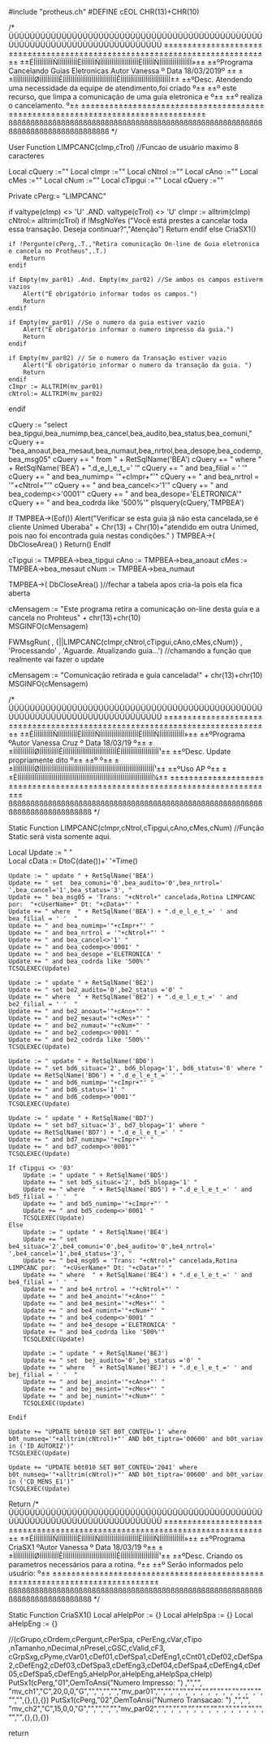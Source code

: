 #include "protheus.ch" 
#DEFINE  cEOL CHR(13)+CHR(10)

/*
ÜÜÜÜÜÜÜÜÜÜÜÜÜÜÜÜÜÜÜÜÜÜÜÜÜÜÜÜÜÜÜÜÜÜÜÜÜÜÜÜÜÜÜÜÜÜÜÜÜÜÜÜÜÜÜÜÜÜÜÜÜÜÜÜÜÜÜÜÜÜÜÜÜÜÜÜÜ
±±±±±±±±±±±±±±±±±±±±±±±±±±±±±±±±±±±±±±±±±±±±±±±±±±±±±±±±±±±±±±±±±±±±±±±±±±±±±
±±ÉÍÍÍÍÍÍÍÍÍÍÑÍÍÍÍÍÍÍÍÍÍËÍÍÍÍÍÍÍÑÍÍÍÍÍÍÍÍÍÍÍÍÍÍÍÍÍÍÍÍËÍÍÍÍÍÍÑÍÍÍÍÍÍÍÍÍÍÍÍÍÍÍÍÍ»±±
±±ºPrograma   Cancelando Guias Eletronicas Autor   Vanessa º Data   18/03/2019º ±±
±±ÌÍÍÍÍÍÍÍÍÍÍØÍÍÍÍÍÍÍÍÍÍÊÍÍÍÍÍÍÍÏÍÍÍÍÍÍÍÍÍÍÍÍÍÍÍÍÍÍÍÍÊÍÍÍÍÍÍÏÍÍÍÍÍÍÍÍÍÍÍÍÍÍÍÍÍÍÍ±±
±±ºDesc.      Atendendo uma necessidade da equipe de atendimento,foi criado    º±±
±±º            este recurso, que limpa a comunicação de uma guia eletronica e   º±±
±±º           realiza o cancelamento.                                          º±±
±±±±±±±±±±±±±±±±±±±±±±±±±±±±±±±±±±±±±±±±±±±±±±±±±±±±±±±±±±±±±±±±±±±±±±±±±±±±±±±±±
ßßßßßßßßßßßßßßßßßßßßßßßßßßßßßßßßßßßßßßßßßßßßßßßßßßßßßßßßßßßßßßßßßßßßßßßßßßßßßßßßß
*/      


User Function LIMPCANC(cImp,cTrol)  //Funcao de usuário maximo 8 caracteres

Local cQuery    :=""
Local cImpr     :="" 
Local cNtrol    :=""
Local cAno      :=""
Local cMes      :=""
Local cNum      :=""
Local cTipgui   :=""
Local cQuery    :=""

Private cPerg:= "LIMPCANC" 

if valtype(cImp) <> 'U' .AND. valtype(cTrol) <> 'U'
	cImpr := alltrim(cImp)
	cNtrol:= alltrim(cTrol)
	if !MsgNoYes ("Você está prestes a cancelar toda essa transação. Deseja continuar?","Atenção")
		Return
	endif
else
	CriaSX1()  

	if !Pergunte(cPerg,.T.,"Retira comunicação On-line de Guia eletronica e cancela no Protheus",.T.)
		Return
	endif  
	
	if Empty(mv_par01) .And. Empty(mv_par02) //Se ambos os campos estiverm vazios
	    Alert("É obrigatório informar todos os campos.")
	    Return
	endif   
	
	if Empty(mv_par01) //Se o numero da guia estiver vazio 
		Alert("É obrigatório informar o numero impresso da guia.")
	    Return
	endif
	
	if Empty(mv_par02) // Se o numero da Transação estiver vazio 
		Alert("É obrigatório informar o numero da transação da guia. ")
	 	Return
	endif
	cImpr := ALLTRIM(mv_par01)
	cNtrol:= ALLTRIM(mv_par02)
endif

cQuery := "select bea_tipgui,bea_numimp,bea_cancel,bea_audito,bea_status,bea_comuni,"
cQuery += "bea_anoaut,bea_mesaut,bea_numaut,bea_nrtrol,bea_desope,bea_codemp,bea_msg05" 
cQuery += " from " +  RetSqlName('BEA')
cQuery += " where " + RetSqlName('BEA') + ".d_e_l_e_t_=' '"
cQuery += " and bea_filial = ' '"
cQuery += " and bea_numimp=  '"+cImpr+"'"
cQuery += " and bea_nrtrol = '"+cNtrol+"'"
cQuery += " and bea_cancel<>'1'"
cQuery += " and bea_codemp<>'0001'"
cQuery += " and bea_desope='ELETRONICA'"
cQuery += " and bea_codrda like '500%'"
plsquery(cQuery,'TMPBEA')

If  TMPBEA->(Eof()) 
    Alert("Verificar se esta guia já não esta cancelada,se é cliente Unimed Uberaba" + Chr(13) + Chr(10)+"atendido em outra Unimed, pois nao foi encontrada guia nestas condições." )
    TMPBEA->( DbCloseArea() ) 
    Return() 
EndIf  
         
cTipgui := TMPBEA->bea_tipgui
cAno := TMPBEA->bea_anoaut
cMes := TMPBEA->bea_mesaut
cNum := TMPBEA->bea_numaut

TMPBEA->( DbCloseArea() )//fechar a tabela apos cria-la pois ela fica aberta 

cMensagem := "Este programa retira a comunicação on-line desta guia e a cancela no Prohteus"  + chr(13)+chr(10)   
MSGINFO(cMensagem)

FWMsgRun( , {||LIMPCANC(cImpr,cNtrol,cTipgui,cAno,cMes,cNum)} , 'Processando' , 'Aguarde. Atualizando guia...')  //chamando a função que realmente vai fazer o update 

cMensagem := "Comunicação retirada e guia cancelada!" + chr(13)+chr(10)
MSGINFO(cMensagem)

/*
ÜÜÜÜÜÜÜÜÜÜÜÜÜÜÜÜÜÜÜÜÜÜÜÜÜÜÜÜÜÜÜÜÜÜÜÜÜÜÜÜÜÜÜÜÜÜÜÜÜÜÜÜÜÜÜÜÜÜÜÜÜÜÜÜÜÜÜÜÜÜÜÜÜÜÜÜÜ
±±±±±±±±±±±±±±±±±±±±±±±±±±±±±±±±±±±±±±±±±±±±±±±±±±±±±±±±±±±±±±±±±±±±±±±±±±±±±
±±ÉÍÍÍÍÍÍÍÍÍÍÑÍÍÍÍÍÍÍÍÍÍËÍÍÍÍÍÍÍÑÍÍÍÍÍÍÍÍÍÍÍÍÍÍÍÍÍÍÍÍËÍÍÍÍÍÍÑÍÍÍÍÍÍÍÍÍÍÍÍÍ»±±
±±ºPrograma    ºAutor   Vanessa Cruz          º  Data   18/03/19          º±±
±±ÌÍÍÍÍÍÍÍÍÍÍØÍÍÍÍÍÍÍÍÍÍÊÍÍÍÍÍÍÍÏÍÍÍÍÍÍÍÍÍÍÍÍÍÍÍÍÍÍÍÍÊÍÍÍÍÍÍÏÍÍÍÍÍÍÍÍÍÍÍÍÍ¹±±
±±ºDesc.       Update propriamente dito                                  º±±
±±º                                                                       º±±
±±ÌÍÍÍÍÍÍÍÍÍÍØÍÍÍÍÍÍÍÍÍÍÍÍÍÍÍÍÍÍÍÍÍÍÍÍÍÍÍÍÍÍÍÍÍÍÍÍÍÍÍÍÍÍÍÍÍÍÍÍÍÍÍÍÍÍÍÍÍÍÍÍ¹±±
±±ºUso         AP                                                         º±±
±±ÈÍÍÍÍÍÍÍÍÍÍÏÍÍÍÍÍÍÍÍÍÍÍÍÍÍÍÍÍÍÍÍÍÍÍÍÍÍÍÍÍÍÍÍÍÍÍÍÍÍÍÍÍÍÍÍÍÍÍÍÍÍÍÍÍÍÍÍÍÍÍÍ¼±±
±±±±±±±±±±±±±±±±±±±±±±±±±±±±±±±±±±±±±±±±±±±±±±±±±±±±±±±±±±±±±±±±±±±±±±±±±±±±±
ßßßßßßßßßßßßßßßßßßßßßßßßßßßßßßßßßßßßßßßßßßßßßßßßßßßßßßßßßßßßßßßßßßßßßßßßßßßßß
*/

Static Function LIMPCANC(cImpr,cNtrol,cTipgui,cAno,cMes,cNum) //Função Static  será vista somente aqui.

Local Update := " "  
Local cData  := DtoC(date())+' '+Time()

	Update := " update " + RetSqlName('BEA')
	Update += " set  bea_comuni='0',bea_audito='0',bea_nrtrol=' ',bea_cancel='1',bea_status='3', "
	Update += " bea_msg05 = 'Trans: "+cNtrol+" cancelada,Rotina LIMPCANC por:  "+cUserName+" Dt: "+cData+"' " 
	Update += " where  " + RetSqlName('BEA') + ".d_e_l_e_t_=' ' and bea_filial = ' '  "
	Update += " and bea_numimp='"+cImpr+"' "
	Update += " and bea_nrtrol = '"+cNtrol+"' "
	Update += " and bea_cancel<>'1' "
	Update += " and bea_codemp<>'0001' "
	Update += " and bea_desope ='ELETRONICA' "
	Update += " and bea_codrda like '500%'"
	TCSQLEXEC(Update)
	
	Update := " update " + RetSqlName('BE2')
	Update += " set be2_audito='0',be2_status ='0' "
	Update += " where  " + RetSqlName('BE2') + ".d_e_l_e_t_=' ' and be2_filial = ' '  "
	Update += " and be2_anoaut='"+cAno+"' "
	Update += " and be2_mesaut='"+cMes+"' "
	Update += " and be2_numaut='"+cNum+"' "
	Update += " and be2_codemp<>'0001' "
	Update += " and be2_codrda like '500%'"	
	TCSQLEXEC(Update)
	
	Update := " update " + RetSqlName('BD6')
	Update += " set bd6_situac='2', bd6_blopag='1', bd6_status='0' where " 
	Update += RetSqlName('BD6') + ".d_e_l_e_t_=' ' "
	Update += " and bd6_numimp='"+cImpr+"' "
	Update += " and bd6_status='1' "
	Update += " and bd6_codemp<>'0001'"
	TCSQLEXEC(Update)
	
	Update := " update " + RetSqlName('BD7')
	Update += " set bd7_situac='3', bd7_blopag='1' where " 
	Update += RetSqlName('BD7') + ".d_e_l_e_t_=' ' "
	Update += " and bd7_numimp='"+cImpr+"' "
	Update += " and bd7_codemp<>'0001'"
	TCSQLEXEC(Update)
	
	If cTipgui <> '03'
	    Update := " update " + RetSqlName('BD5')
	    Update += " set bd5_situac='2', bd5_blopag='1' "
	    Update += " where  " + RetSqlName('BD5') + ".d_e_l_e_t_=' ' and bd5_filial = ' '  "
	    Update += " and bd5_numimp='"+cImpr+"' "
	    Update += " and bd5_codemp<>'0001' "
	    TCSQLEXEC(Update) 
	Else
	    Update := " update " + RetSqlName('BE4')
	    Update += " set be4_situac='2',be4_comuni='0',be4_audito='0',be4_nrtrol=' ',be4_cancel='1',be4_status='3', "
		Update += " be4_msg05 = 'Trans: "+cNtrol+" cancelada,Rotina LIMPCANC por:  "+cUserName+" Dt: "+cData+"' " 
	    Update += " where  " + RetSqlName('BE4') + ".d_e_l_e_t_=' ' and be4_filial = ' '  "
	    Update += " and be4_nrtrol = '"+cNtrol+"' "
	    Update += " and be4_anoint='"+cAno+"' "
	    Update += " and be4_mesint='"+cMes+"' "
	    Update += " and be4_numint='"+cNum+"' "
	    Update += " and be4_codemp<>'0001' "
	    Update += " and be4_desope ='ELETRONICA' "
	    Update += " and be4_codrda like '500%'"
	    TCSQLEXEC(Update) 
		 
	    Update := " update " + RetSqlName('BEJ')
	    Update += " set  bej_audito='0',bej_status ='0' "
	    Update += " where  " + RetSqlName('BEJ') + ".d_e_l_e_t_=' ' and bej_filial = ' '  "
	    Update += " and bej_anoint='"+cAno+"' "
	    Update += " and bej_mesint='"+cMes+"' "
	    Update += " and bej_numint='"+cNum+"' "
	    TCSQLEXEC(Update) 
	    
	Endif
	
	Update += "UPDATE b0t010 SET B0T_CONTEU='1' where b0t_numseq='"+alltrim(cNtrol)+"' AND b0t_tiptra='00600' and b0t_variav in ('ID_AUTORIZ')"
	TCSQLEXEC(Update) 
	
	Update += "UPDATE b0t010 SET B0T_CONTEU='2041' where b0t_numseq='"+alltrim(cNtrol)+"' AND b0t_tiptra='00600' and b0t_variav in ('CD_MENS_E1')"
	TCSQLEXEC(Update) 

Return
/*	
ÜÜÜÜÜÜÜÜÜÜÜÜÜÜÜÜÜÜÜÜÜÜÜÜÜÜÜÜÜÜÜÜÜÜÜÜÜÜÜÜÜÜÜÜÜÜÜÜÜÜÜÜÜÜÜÜÜÜÜÜÜÜÜÜÜÜÜÜÜÜÜÜÜÜÜÜÜ
±±±±±±±±±±±±±±±±±±±±±±±±±±±±±±±±±±±±±±±±±±±±±±±±±±±±±±±±±±±±±±±±±±±±±±±±±±±±±
±±ÉÍÍÍÍÍÍÍÍÍÍÑÍÍÍÍÍÍÍÍÍÍËÍÍÍÍÍÍÍÑÍÍÍÍÍÍÍÍÍÍÍÍÍÍÍÍÍÍÍÍËÍÍÍÍÍÍÑÍÍÍÍÍÍÍÍÍÍÍÍÍ»±±
±±ºPrograma   CriaSX1   ºAutor  Vanessa          º Data    18/03/19       º±±
±±ÌÍÍÍÍÍÍÍÍÍÍØÍÍÍÍÍÍÍÍÍÍÊÍÍÍÍÍÍÍÏÍÍÍÍÍÍÍÍÍÍÍÍÍÍÍÍÍÍÍÍÊÍÍÍÍÍÍÏÍÍÍÍÍÍÍÍÍÍÍÍÍ¹±±
±±ºDesc.        Criando os parametros necessários para a rotina.          º±±
±±º                 Serão informados pelo usuário:                            º±±
±±±±±±±±±±±±±±±±±±±±±±±±±±±±±±±±±±±±±±±±±±±±±±±±±±±±±±±±±±±±±±±±±±±±±±±±±±±±±
ßßßßßßßßßßßßßßßßßßßßßßßßßßßßßßßßßßßßßßßßßßßßßßßßßßßßßßßßßßßßßßßßßßßßßßßßßßßßß
*/ 
	
Static Function CriaSX1()
Local aHelpPor := {}
Local aHelpSpa := {}
Local aHelpEng := {}

//(cGrupo,cOrdem,cPergunt,cPerSpa, cPerEng,cVar,cTipo ,nTamanho,nDecimal,nPresel,cGSC,cValid,cF3, cGrpSxg,cPyme,cVar01,cDef01,cDefSpa1,cDefEng1,cCnt01,cDef02,cDefSpa2,cDefEng2,cDef03,cDefSpa3,cDefEng3,cDef04,cDefSpa4,cDefEng4,cDef05,cDefSpa5,cDefEng5,aHelpPor,aHelpEng,aHelpSpa,cHelp)
PutSx1(cPerg,"01",OemToAnsi("Numero Impresso: ") ,"","", "mv_ch1","C",20,0,0,"G","","","","","mv_par01","","","","","","","","","","","","","","","","",{},{},{})
PutSx1(cPerg,"02",OemToAnsi("Numero Transacao: ") ,"","", "mv_ch2","C",15,0,0,"G","","","","","mv_par02","","","","","","","","","","","","","","","","",{},{},{})

return 	
	